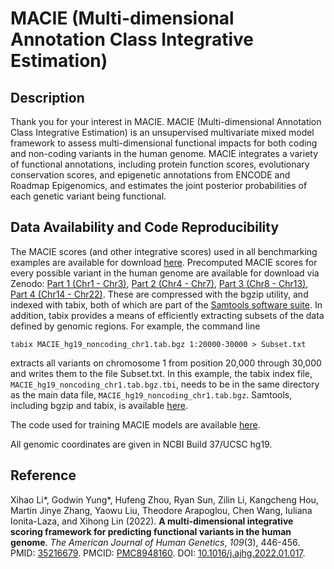 # MACIE (Multi-dimensional Annotation Class Integrative Estimation)

## Description
Thank you for your interest in MACIE. MACIE (Multi-dimensional Annotation Class Integrative Estimation) is an unsupervised multivariate mixed model framework to assess multi-dimensional functional impacts for both coding and non-coding variants in the human genome. MACIE integrates a variety of functional annotations, including protein function scores, evolutionary conservation scores, and epigenetic annotations from ENCODE and Roadmap Epigenomics, and estimates the joint posterior probabilities of each genetic variant being functional.


## Data Availability and Code Reproducibility
The MACIE scores (and other integrative scores) used in all benchmarking examples are available for download [here](https://drive.google.com/drive/folders/1gzqsfgaO1WCh5pAQUgVlUNsX9HYneO7p?usp=sharing). Precomputed MACIE scores for every possible variant in the human genome are available for download via Zenodo: [Part 1 (Chr1 - Chr3)](https://zenodo.org/record/5755656), [Part 2 (Chr4 - Chr7)](https://zenodo.org/record/5756449), [Part 3 (Chr8 - Chr13)](https://zenodo.org/record/5756479), [Part 4 (Chr14 - Chr22)](https://zenodo.org/record/5756563). These are compressed with the bgzip utility, and indexed with tabix, both of which are part of the [Samtools software suite](https://www.htslib.org). In addition, tabix provides a means of efficiently extracting subsets of the data defined by genomic regions. For example, the command line

`tabix MACIE_hg19_noncoding_chr1.tab.bgz 1:20000-30000 > Subset.txt`

extracts all variants on chromosome 1 from position 20,000 through 30,000 and writes them to the file Subset.txt. In this example, the tabix index file, `MACIE_hg19_noncoding_chr1.tab.bgz.tbi`, needs to be in the same directory as the main data file, `MACIE_hg19_noncoding_chr1.tab.bgz`. Samtools, including bgzip and tabix, is available [here](https://www.htslib.org/download). 

The code used for training MACIE models are available [here](https://github.com/xihaoli/MACIE/blob/main/code/MACIE.py).

All genomic coordinates are given in NCBI Build 37/UCSC hg19.

## Reference
Xihao Li*, Godwin Yung*, Hufeng Zhou, Ryan Sun, Zilin Li, Kangcheng Hou, Martin Jinye Zhang, Yaowu Liu, Theodore Arapoglou, Chen Wang, Iuliana Ionita-Laza, and Xihong Lin (2022). **A multi-dimensional integrative scoring framework for predicting functional variants in the human genome**. *The American Journal of Human Genetics*, _109_(3), 446-456. PMID: <a href="https://www.ncbi.nlm.nih.gov/pubmed/35216679">35216679</a>. PMCID: <a href="https://www.ncbi.nlm.nih.gov/pmc/articles/PMC8948160">PMC8948160</a>. DOI: <a href="https://doi.org/10.1016/j.ajhg.2022.01.017">10.1016/j.ajhg.2022.01.017</a>.
